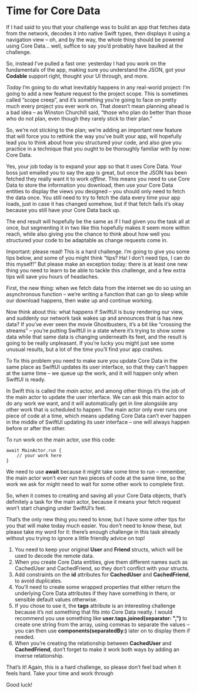 # Time for Core Data

If I had said to you that your challenge was to build an app that fetches data from the network, decodes it into native Swift types, then displays it using a navigation view – oh, and by the way, the whole thing should be powered using Core Data… well, suffice to say you’d probably have baulked at the challenge.

So, instead I’ve pulled a fast one: yesterday I had you work on the fundamentals of the app, making sure you understand the JSON, got your **Codable** support right, thought your UI through, and more.

*Today* I’m going to do what inevitably happens in any real-world project: I’m going to add a new feature request to the project scope. This is sometimes called “scope creep”, and it’s something you’re going to face on pretty much every project you ever work on. That doesn’t mean planning ahead is a bad idea – as Winston Churchill said, “those who plan do better than those who do not plan, even though they rarely stick to their plan.”

So, we’re not sticking to the plan; we’re adding an important new feature that will force you to rethink the way you’ve built your app, will hopefully lead you to think about how you structured your code, and also give you practice in a technique that you ought to be thoroughly familiar with by now: Core Data.

Yes, your job today is to expand your app so that it uses Core Data. Your boss just emailed you to say the app is great, but once the JSON has been fetched they really want it to work *offline*. This means you need to use Core Data to store the information you download, then use your Core Data entities to display the views you designed – you should only need to fetch the data once. You still need to try to fetch the data every time your app loads, just in case it has changed somehow, but if that fetch fails it’s okay because you still have your Core Data back up.

The end result will hopefully be the same as if I had given you the task all at once, but segmenting it in two like this hopefully makes it seem more within reach, while also giving you the chance to think about how well you structured your code to be adaptable as change requests come in.

Important: please read!
This is a hard challenge. I’m going to give you some tips below, and some of you might think “tips? Ha! I don’t need tips, I can do this myself!” But please make an exception today: there is at least one new thing you need to learn to be able to tackle this challenge, and a few extra tips will save you hours of headaches.

First, the new thing: when we fetch data from the internet we do so using an asynchronous function – we’re writing a function that can go to sleep while our download happens, then wake up and continue working.

Now think about this: what happens if SwiftUI is busy rendering our view, and suddenly our network task wakes up and announces that is has new data? If you’ve ever seen the movie Ghostbusters, it’s a bit like “crossing the streams” – you’re putting SwiftUI in a state where it’s trying to show some data while that same data is changing underneath its feet, and the result is going to be really unpleasant. If you’re lucky you might just see some unusual results, but a lot of the time you’ll find your app crashes.

To fix this problem you need to make sure you update Core Data in the same place as SwiftUI updates its user interface, so that they can’t happen at the same time – we queue up the work, and it will happen only when SwiftUI is ready.

In Swift this is called the *main* actor, and among other things it’s the job of the main actor to update the user interface. We can ask this main actor to do any work we want, and it will automatically get in line alongside any other work that is scheduled to happen. The main actor only ever runs one piece of code at a time, which means updating Core Data can’t ever happen in the middle of SwiftUI updating its user interface – one will always happen before or after the other.

To run work on the main actor, use this code:
```
await MainActor.run {
    // your work here
}
```
We need to use **await** because it might take some time to run – remember, the main actor won’t ever run two pieces of code at the same time, so the work we ask for might need to wait for some other work to complete first.

So, when it comes to creating and saving all your Core Data objects, that’s definitely a task for the main actor, because it means your fetch request won’t start changing under SwiftUI’s feet.

That’s the only new thing you need to know, but I have some other tips for you that will make today much easier. You don’t need to know these, but please take my word for it: there’s enough challenge in this task already without you trying to ignore a little friendly advice on top!

1. You need to keep your original **User** and **Friend** structs, which will be used to decode the remote data.
2. When you create Core Data entities, give them different names such as CachedUser and CachedFriend, so they don’t conflict with your structs.
3. Add constraints on the **id** attributes for **CachedUser** and **CachedFriend**, to avoid duplicates.
4. You’ll need to create some wrapped properties that either return the underlying Core Data attributes if they have something in there, or sensible default values otherwise.
5. If you chose to use it, the **tags** attribute is an interesting challenge because it’s not something that fits into Core Data neatly. I would recommend you use something like **user.tags.joined(separator: ",")** to create one string from the array, using commas to separate the values – you can then use **components(separatedBy:)** later on to display them if needed.
6. When you’re creating the relationship between **CachedUser** and **CachedFriend**, don’t forget to make it work both ways by adding an inverse relationship.

That’s it! Again, this is a hard challenge, so please don’t feel bad when it feels hard. Take your time and work through

Good luck!